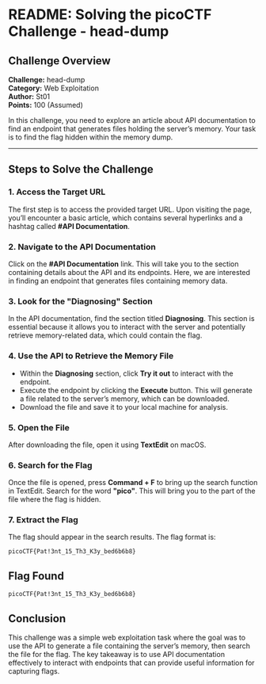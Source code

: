 # README: Solving the picoCTF Challenge - head-dump

## Challenge Overview

**Challenge:** head-dump  
**Category:** Web Exploitation  
**Author:** St01  
**Points:** 100 (Assumed)

In this challenge, you need to explore an article about API documentation to find an endpoint that generates files holding the server’s memory. Your task is to find the flag hidden within the memory dump.

---

## Steps to Solve the Challenge

### 1. Access the Target URL

The first step is to access the provided target URL. Upon visiting the page, you’ll encounter a basic article, which contains several hyperlinks and a hashtag called **#API Documentation**.

### 2. Navigate to the API Documentation

Click on the **#API Documentation** link. This will take you to the section containing details about the API and its endpoints. Here, we are interested in finding an endpoint that generates files containing memory data.

### 3. Look for the "Diagnosing" Section

In the API documentation, find the section titled **Diagnosing**. This section is essential because it allows you to interact with the server and potentially retrieve memory-related data, which could contain the flag.

### 4. Use the API to Retrieve the Memory File

- Within the **Diagnosing** section, click **Try it out** to interact with the endpoint.
- Execute the endpoint by clicking the **Execute** button. This will generate a file related to the server’s memory, which can be downloaded.
- Download the file and save it to your local machine for analysis.

### 5. Open the File

After downloading the file, open it using **TextEdit** on macOS.

### 6. Search for the Flag

Once the file is opened, press **Command + F** to bring up the search function in TextEdit. Search for the word **"pico"**. This will bring you to the part of the file where the flag is hidden.

### 7. Extract the Flag

The flag should appear in the search results. The flag format is:

```
picoCTF{Pat!3nt_15_Th3_K3y_bed6b6b8}
```

## Flag Found

```
picoCTF{Pat!3nt_15_Th3_K3y_bed6b6b8}
```

## Conclusion

This challenge was a simple web exploitation task where the goal was to use the API to generate a file containing the server’s memory, then search the file for the flag. The key takeaway is to use API documentation effectively to interact with endpoints that can provide useful information for capturing flags.